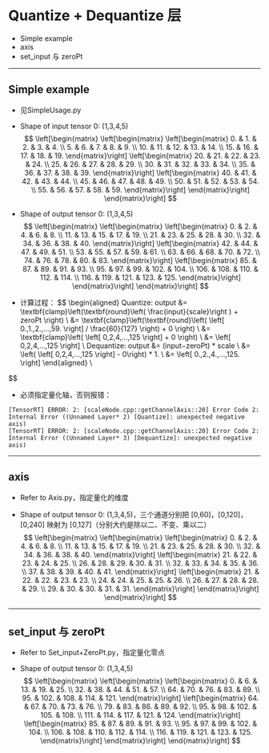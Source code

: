 # Quantize + Dequantize 层
+ Simple example
+ axis
+ set_input 与 zeroPt

---
## Simple example
+ 见SimpleUsage.py

+ Shape of input tensor 0: (1,3,4,5)
$$
\left[\begin{matrix}
    \left[\begin{matrix}
        \left[\begin{matrix}
             0. &  1. &  2. &  3. &  4. \\
             5. &  6. &  7. &  8. &  9. \\
            10. & 11. & 12. & 13. & 14. \\
            15. & 16. & 17. & 18. & 19.
        \end{matrix}\right]
        \left[\begin{matrix}
            20. & 21. & 22. & 23. & 24. \\
            25. & 26. & 27. & 28. & 29. \\
            30. & 31. & 32. & 33. & 34. \\
            35. & 36. & 37. & 38. & 39.
        \end{matrix}\right]
        \left[\begin{matrix}
            40. & 41. & 42. & 43. & 44. \\
            45. & 46. & 47. & 48. & 49. \\
            50. & 51. & 52. & 53. & 54. \\
            55. & 56. & 57. & 58. & 59.
        \end{matrix}\right]
    \end{matrix}\right]
\end{matrix}\right]
$$

+ Shape of output tensor 0: (1,3,4,5)
$$
\left[\begin{matrix}
    \left[\begin{matrix}
        \left[\begin{matrix}
              0. &   2. &   4. &   6. &   8. \\
             11. &  13. &  15. &  17. &  19. \\
             21. &  23. &  25. &  28. &  30. \\
             32. &  34. &  36. &  38. &  40.
        \end{matrix}\right]
        \left[\begin{matrix}
             42. &  44. &  47. &  49. &  51. \\
             53. &  55. &  57. &  59. &  61. \\
             63. &  66. &  68. &  70. &  72. \\
             74. &  76. &  78. &  80. &  83.
        \end{matrix}\right]
        \left[\begin{matrix}
             85. &  87. &  89. &  91. &  93. \\
             95. &  97. &  99. & 102. & 104. \\
            106. & 108. & 110. & 112. & 114. \\
            116. & 119. & 121. & 123. & 125.
        \end{matrix}\right]
    \end{matrix}\right]
\end{matrix}\right]
$$

+ 计算过程：
$$
\begin{aligned}
Quantize: output    &= \textbf{clamp}\left(\textbf{round}\left( \frac{input}{scale}\right ) + zeroPt \right) \\
                    &= \textbf{clamp}\left(\textbf{round}\left( \left[ 0.,1.,2.,...,59. \right] / \frac{60}{127} \right) + 0 \right) \\
                    &= \textbf{clamp}\left( \left[ 0,2,4,...,125 \right] + 0 \right) \\
                    &= \left[ 0,2,4,...,125 \right]
\\
Dequantize: output  &= (input−zeroPt) * scale \\
                    &= \left( \left[ 0,2,4,...,125 \right] - 0\right) * 1. \\
                    &= \left[ 0.,2.,4.,...,125. \right]
\end{aligned}
\\

$$

+ 必须指定量化轴，否则报错：
```
[TensorRT] ERROR: 2: [scaleNode.cpp::getChannelAxis::20] Error Code 2: Internal Error ((Unnamed Layer* 2) [Quantize]: unexpected negative axis)
[TensorRT] ERROR: 2: [scaleNode.cpp::getChannelAxis::20] Error Code 2: Internal Error ((Unnamed Layer* 3) [Dequantize]: unexpected negative axis)
```

---

## axis
+ Refer to Axis.py，指定量化的维度

+ Shape of output tensor 0: (1,3,4,5)，三个通道分别把 [0,60]，[0,120]，[0,240] 映射为 [0,127]（分别大约是除以二、不变、乘以二）
$$
\left[\begin{matrix}
    \left[\begin{matrix}
        \left[\begin{matrix}
              0. &   2. &   4. &   6. &   8. \\
             11. &  13. &  15. &  17. &  19. \\
             21. &  23. &  25. &  28. &  30. \\
             32. &  34. &  36. &  38. &  40.
        \end{matrix}\right]
        \left[\begin{matrix}
             21. & 22. & 23. & 24. & 25. \\
             26. & 28. & 29. & 30. & 31. \\
             32. & 33. & 34. & 35. & 36. \\
             37. & 38. & 39. & 40. & 41.
        \end{matrix}\right]
        \left[\begin{matrix}
             21. & 22. & 22. & 23. & 23. \\
             24. & 24. & 25. & 25. & 26. \\
             26. & 27. & 28. & 28. & 29. \\
             29. & 30. & 30. & 31. & 31.
        \end{matrix}\right]
    \end{matrix}\right]
\end{matrix}\right]
$$

---

## set_input 与 zeroPt
+ Refer to Set_input+ZeroPt.py，指定量化零点

+ Shape of output tensor 0: (1,3,4,5)
$$
\left[\begin{matrix}
    \left[\begin{matrix}
        \left[\begin{matrix}
              0. &   6. &  13. &  19. &  25. \\
             32. &  38. &  44. &  51. &  57. \\
             64. &  70. &  76. &  83. &  89. \\
             95. & 102. & 108. & 114. & 121.
        \end{matrix}\right]
        \left[\begin{matrix}
             64. &  67. &  70. &  73. &  76. \\
             79. &  83. &  86. &  89. &  92. \\
             95. &  98. & 102. & 105. & 108. \\
            111. & 114. & 117. & 121. & 124.
        \end{matrix}\right]
        \left[\begin{matrix}
             85. &  87. &  89. &  91. &  93. \\
             95. &  97. &  99. & 102. & 104. \\
            106. & 108. & 110. & 112. & 114. \\
            116. & 119. & 121. & 123. & 125.
        \end{matrix}\right]
    \end{matrix}\right]
\end{matrix}\right]
$$